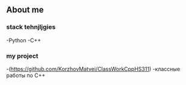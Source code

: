 ## About me
### stack tehnjljgies
-Python
-C++

### my project
-(https://github.com/KorzhovMatvei/ClassWorkCppHS311) -классные работы по С++
